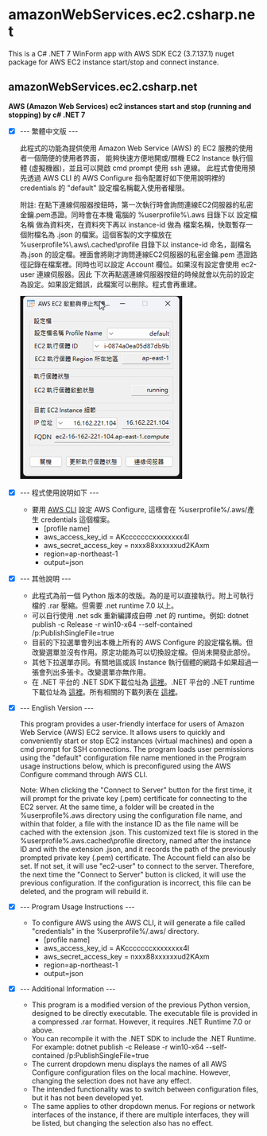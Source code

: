 # amazonWebServices.ec2.csharp.net
This is a C# .NET 7 WinForm app with AWS SDK EC2 (3.7.137.1) nuget package for AWS EC2 instance start/stop and connect instance.

## amazonWebServices.ec2.csharp.net
**AWS (Amazon Web Services) ec2 instances start and stop (running and stopping) by c# .NET 7**

- [x] --- 繁體中文版 ---

    此程式的功能為提供使用 Amazon Web Service (AWS) 的 EC2 服務的使用者一個簡便的使用者界面，
    能夠快速方便地開或/關機 EC2 Instance 執行個體 (虛擬機器)，並且可以開啟 cmd prompt 使用 ssh 連線。
    此程式會使用預先透過 AWS CLI 的 AWS Configure 指令配置好如下使用說明裡的 credentials 的 "default"
    設定檔名稱載入使用者權限。

    附註: 在點下連線伺服器按鈕時，第一次執行時會詢問連線EC2伺服器的私密金鑰.pem憑證。同時會在本機
    電腦的 %userprofile%\\.aws 目錄下以 設定檔名稱 做為資料夾，在資料夾下再以 instance-id 做為
    檔案名稱，快取暫存一個附檔名為 .json 的檔案。這個客製的文字檔放在 %userprofile%\\.aws\\.cached\\profile
    目錄下以 instance-id 命名，副檔名為.json 的設定檔。裡面會將剛才詢問連線EC2伺服器的私密金鑰.pem
    憑證路徑記錄在檔案裡。同時也可以設定 Account 欄位。如果沒有設定會使用 ec2-user 連線伺服器。因此
    下次再點選連線伺服器按鈕的時候就會以先前的設定為設定。如果設定錯誤，此檔案可以刪除。程式會再重建。

    ![開機狀態](https://github.com/JacquesBlazor/amazonWebServices.ec2.csharp.net/blob/main/2024-01-04_144729.png)


- [x] --- 程式使用說明如下 ---
        
    * 要用 [AWS CLI](https://docs.aws.amazon.com/zh_tw/cli/latest/userguide/getting-started-install.html) 設定 AWS Configure, 這樣會在 %userprofile%/.aws/產生 credentials 這個檔案。
      * [profile name]
      * aws_access_key_id = AKcccccccxxxxxxxx4I
      * aws_secret_access_key = nxxx88xxxxxxud2KAxm
      * region=ap-northeast-1
      * output=json

- [x] --- 其他說明 ---
        
    * 此程式為前一個 Python 版本的改版。為的是可以直接執行。附上可執行檔的 .rar 壓縮。但需要 .net runtime 7.0 以上。
    * 可以自行使用 .net sdk 重新編譯成自帶 .net 的 runtime。例如: dotnet publish -c Release -r win10-x64 --self-contained /p:PublishSingleFile=true
    * 目前的下拉選單會列出本機上所有的 AWS Configure 的設定檔名稱。但改變選單並沒有作用。原定功能為可以切換設定檔。但尚未開發此部份。
    * 其他下拉選單亦同。有關地區或該 Instance 執行個體的網路卡如果超過一張會列出多張卡。改變選單亦無作用。
    * 在 .NET 平台的 .NET SDK下載位址為 [這裡](https://download.visualstudio.microsoft.com/download/pr/2ab1aa68-3e14-401a-b106-833d66fa992b/060457e640f4095acf4723c4593314b6/dotnet-sdk-7.0.304-win-x64.exe)。.NET 平台的 .NET runtime下載位址為 [這裡](https://download.visualstudio.microsoft.com/download/pr/ce1d21d9-d3fb-451f-84b1-95f365bcbc2c/23748d17eed2e1c63fdbb6b29d147c2d/dotnet-runtime-7.0.7-win-x64.exe)。所有相關的下載列表在 [這裡](https://dotnet.microsoft.com/en-us/download/dotnet/7.0)。

- [x] --- English Version ---

    This program provides a user-friendly interface for users of Amazon Web Service (AWS) EC2 service.
    It allows users to quickly and conveniently start or stop EC2 instances (virtual machines) and
    open a cmd prompt for SSH connections. The program loads user permissions using the "default"
    configuration file name mentioned in the Program usage instructions below, which is preconfigured
    using the AWS Configure command through AWS CLI.

    Note: When clicking the "Connect to Server" button for the first time, it will prompt for the
    private key (.pem) certificate for connecting to the EC2 server. At the same time, a folder will be
    created in the %userprofile%\.aws directory using the configuration file name, and within that folder,
    a file with the instance ID as the file name will be cached with the extension .json. This customized
    text file is stored in the %userprofile%\.aws\.cached\profile directory, named after the instance ID
    and with the extension .json, and it records the path of the previously prompted private key (.pem)
    certificate. The Account field can also be set. If not set, it will use "ec2-user" to connect to the server.
    Therefore, the next time the "Connect to Server" button is clicked, it will use the previous configuration.
    If the configuration is incorrect, this file can be deleted, and the program will rebuild it.

- [x] --- Program Usage Instructions ---

    * To configure AWS using the AWS CLI, it will generate a file called "credentials" in the %userprofile%/.aws/ directory.
       * [profile name]
       * aws_access_key_id = AKcccccccxxxxxxxx4I
       * aws_secret_access_key = nxxx88xxxxxxud2KAxm
       * region=ap-northeast-1
       * output=json
     
- [x] --- Additional Information ---
    * This program is a modified version of the previous Python version, designed to be directly executable.
      The executable file is provided in a compressed .rar format.
      However, it requires .NET Runtime 7.0 or above.
    * You can recompile it with the .NET SDK to include the .NET Runtime.
      For example: dotnet publish -c Release -r win10-x64 --self-contained /p:PublishSingleFile=true
    * The current dropdown menu displays the names of all AWS Configure configuration files on the local machine.
      However, changing the selection does not have any effect.
    * The intended functionality was to switch between configuration files, but it has not been developed yet.
    * The same applies to other dropdown menus. For regions or network interfaces of the instance,
      if there are multiple interfaces, they will be listed, but changing the selection also has no effect.      
